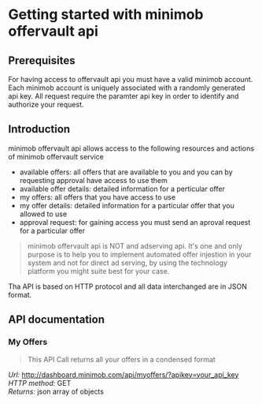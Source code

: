 # Getting started with minimob offervault api

## Prerequisites 
For having access to offervault api you must have a valid minimob account. Each minimob account is uniquely associated with a randomly generated api key. All request require the paramter api key in order to identify and authorize your request.

## Introduction
minimob offervault api allows access to the following resources and actions of minimob offervault service
* available offers: all offers that are available to you and you can by requesting approval have access to use them
* available offer details: detailed information for a perticular offer
* my offers: all offers that you have access to use 
* my offer details: detailed information for a particular offer that you allowed to use
* approval request: for gaining access you must send an aproval request for a particular offer

>minimob offervault api is NOT and adserving api. It's one and only purpose is to help you to implement automated offer injestion in your system and not for direct ad serving, by using the technology platform you might suite best for your case.

Tha API is based on HTTP protocol and all data interchanged are in JSON format.

## API documentation
### My Offers
>This API Call returns all your offers in a condensed format

*Url:* <http://dashboard.minimob.com/api/myoffers/?apikey=your_api_key>  
*HTTP method:* GET  
*Returns:* json array of objects  
